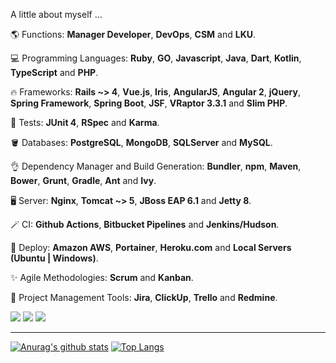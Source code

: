 <p align="left">A little about myself ...</p>

<p align="left">
  🌎 Functions: <strong>Manager Developer</strong>, <strong>DevOps</strong>, <strong>CSM</strong> and <strong>LKU</strong>.
</p>

<p align="left">
  💻 Programming Languages: <strong>Ruby</strong>, <strong>GO</strong>, <strong>Javascript</strong>, <strong>Java</strong>, <strong>Dart</strong>, <strong>Kotlin</strong>, <strong>TypeScript</strong> and <strong>PHP</strong>.
</p>

<p align="left">
  🔥 Frameworks: <strong>Rails ~> 4</strong>, <strong>Vue.js</strong>, <strong>Iris</strong>, <strong>AngularJS</strong>, <strong>Angular 2</strong>, <strong>jQuery</strong>, <strong>Spring Framework</strong>, <strong>Spring Boot</strong>, <strong>JSF</strong>, <strong>VRaptor 3.3.1</strong> and <strong>Slim PHP</strong>.
</p>

<p align="left">
  🧪 Tests: <strong>JUnit 4</strong>, <strong>RSpec</strong> and <strong>Karma</strong>.
</p>

<p align="left">
  🪣 Databases: <strong>PostgreSQL</strong>, <strong>MongoDB</strong>, <strong>SQLServer</strong> and <strong>MySQL</strong>.
</p>

<p align="left">
  👌 Dependency Manager and Build Generation: <strong>Bundler</strong>, <strong>npm</strong>, <strong>Maven</strong>, <strong>Bower</strong>, <strong>Grunt</strong>, <strong>Gradle</strong>, <strong>Ant</strong> and <strong>Ivy</strong>.
</p>

<p align="left">
  🖥️ Server: <strong>Nginx</strong>, <strong>Tomcat ~> 5</strong>, <strong>JBoss EAP 6.1</strong> and <strong>Jetty 8</strong>.
</p>

<p align="left">
  🪄 CI: <strong>Github Actions</strong>, <strong>Bitbucket Pipelines</strong> and <strong>Jenkins/Hudson</strong>.
</p>

<p align="left">
  🏬 Deploy: <strong>Amazon AWS</strong>, <strong>Portainer</strong>, <strong>Heroku.com</strong> and <strong>Local Servers (Ubuntu | Windows)</strong>.
</p>

<p align="left">
  ✨ Agile Methodologies: <strong>Scrum</strong> and <strong>Kanban</strong>.
</p>

<p align="left">
  🚧 Project Management Tools: <strong>Jira</strong>, <strong>ClickUp</strong>, <strong>Trello</strong> and <strong>Redmine</strong>.
</p>

<p align="left">
<a href="https://www.linkedin.com/in/armando-couto-a841ba53/" alt="Linkedin">
  <img src="https://img.shields.io/badge/-Linkedin-0e76a8?style=flat-square&logo=Linkedin&logoColor=white&link=https://www.linkedin.com/in/armando-couto-a841ba53/" /></a>
  
<a href="https://twitter.com/ArmandoCouto" alt="Twitter">
  <img src="https://img.shields.io/badge/-Twitter-0e76a8?style=flat&logo=Twitter&logoColor=white&color=9cf&link=https://twitter.com/ArmandoCouto"/></a>

<a href="https://armandocouto.com.br/" alt="Site Personal">
  <img src="https://img.shields.io/badge/-Site_Personal-0e76a8?style=flat&logoColor=white&color=orange&link=https://armandocouto.com.br/"/></a>
</p>

<hr/>

[![Anurag's github stats](https://github-readme-stats.vercel.app/api?username=armando-couto&show_icons=true&theme=chartreuse-dark)](https://github.com/armando-couto/github-readme-stats)
[![Top Langs](https://github-readme-stats.vercel.app/api/top-langs/?username=armando-couto&show_icons=true&theme=chartreuse-dark&layout=compact)](https://github.com/anuraghazra/github-readme-stats)
